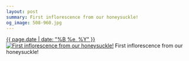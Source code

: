 ```yaml
---
layout: post
summary: First inflorescence from our honeysuckle!
og_image: 508-960.jpg
---
```


<p>
  <time><a href="/508">{{ page.date | date: "%B %e, %Y" }}</a></time>
  <a href="/508"><img src="{{ site.assets_url }}/508-480.jpg" srcset="{{ site.assets_url }}/508-960.jpg 960w, {{ site.assets_url }}/508-720.jpg 720w, {{ site.assets_url }}/508-480.jpg 480w, {{ site.assets_url }}/508-240.jpg 240w" sizes="(min-width: 700px) 50vw, calc(100vw - 2rem)" alt="First inflorescence from our honeysuckle!" /></a>
  <span>First inflorescence from our honeysuckle!</span>
</p>
